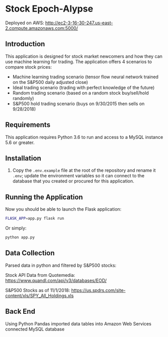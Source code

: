 # Stock Epoch-Alypse
Deployed on AWS: http://ec2-3-16-30-247.us-east-2.compute.amazonaws.com:5000/

## Introduction
This application is designed for stock market newcomers and how they can use machine learning for trading. 
The application offers 4 scenarios to compare stock prices:
 - Machine learning trading scenario (tensor flow neural network trained on the S&P500 daily adjusted close)
 - Ideal trading scenario (trading with perfect knowledge of the future)
 - Random trading scenario (based on a random stock buy/sell/hold randomly)
 - S&P500 hold trading scenario (buys on 9/30/2015 then sells on 9/28/2018)

## Requirements

This application requires Python 3.6 to run and access to a MySQL instance 5.6 or greater.

## Installation

1. Copy the `.env.example` file at the root of the repository and rename it `.env`; 
   update the environment variables so it can connect to the database that you created or procured for this application.

## Running the Application

Now you should be able to launch the Flask application:

```bash
FLASK_APP=app.py flask run
```

Or simply:

```bash
python app.py
```

## Data Collection

Parsed data in python and filtered by S&P500 stocks:

Stock API Data from Quotemedia:
https://www.quandl.com/api/v3/databases/EOD/

S&P500 Stocks as of 11/1/2018:
https://us.spdrs.com/site-content/xls/SPY_All_Holdings.xls



## Back End

Using Python Pandas imported data tables into Amazon Web Services connected MySQL database
